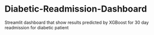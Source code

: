 # Diabetic-Readmission-Dashboard
Streamlit dashboard that show  results predicted by XGBoost for 30 day readmission for diabetic patient
